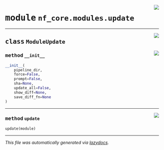 <!-- markdownlint-disable -->

<a href="../../../../../../tools/nf_core/modules/update.py#L0"><img align="right" style="float:right;" src="https://img.shields.io/badge/-source-cccccc?style=flat-square"></a>

# <kbd>module</kbd> `nf_core.modules.update`

---

<a href="../../../../../../tools/nf_core/modules/update.py#L24"><img align="right" style="float:right;" src="https://img.shields.io/badge/-source-cccccc?style=flat-square"></a>

## <kbd>class</kbd> `ModuleUpdate`

<a href="../../../../../../tools/nf_core/modules/update.py#L25"><img align="right" style="float:right;" src="https://img.shields.io/badge/-source-cccccc?style=flat-square"></a>

### <kbd>method</kbd> `__init__`

```python
__init__(
    pipeline_dir,
    force=False,
    prompt=False,
    sha=None,
    update_all=False,
    show_diff=None,
    save_diff_fn=None
)
```

---

<a href="../../../../../../tools/nf_core/modules/update.py#L36"><img align="right" style="float:right;" src="https://img.shields.io/badge/-source-cccccc?style=flat-square"></a>

### <kbd>method</kbd> `update`

```python
update(module)
```

---

_This file was automatically generated via [lazydocs](https://github.com/ml-tooling/lazydocs)._
